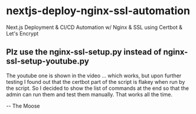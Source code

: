 # nextjs-deploy-nginx-ssl-automation
Next.js Deployment &amp; CI/CD Automation w/ Nginx &amp; SSL using Certbot &amp; Let's Encrypt

## Plz use the nginx-ssl-setup.py instead of nginx-ssl-setup-youtube.py

The youtube one is shown in the video ... which works, but upon further testing I found out that the certbot part of the script is flakey when run by the script. So I decided to show the list of commands at the end so that the admin can run them and test them manually. That works all the time.

-- The Moose

